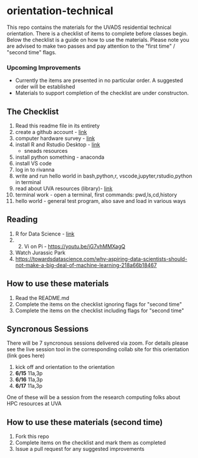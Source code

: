 # orientation-technical
This repo contains the materials for the UVADS residential technical orientation. There is a checklist of items to complete before classes begin. Below the checklist is a guide on how to use the materials. Please note you are advised to make two passes and pay attention to the "first time" / "second time" flags.

### Upcoming Improvements
* Currently the items are presented in no particular order. A suggested order will be established
* Materials to support completion of the checklist are under constructon.

## The Checklist
1. Read this readme file in its entirety
2. create a github account - [link](https://github.com/join)
3. computer hardware survey - [link](https://forms.gle/5YAgx272e2nzYMZ36)
4. install R and Rstudio Desktop - [link](https://rstudio.com/products/rstudio/download/#download)
    * sneads resources
5. install python something - anaconda
6. install VS code
7. log in to rivanna
8. write and run hello world in bash,python,r, vscode,jupyter,rstudio,python in terminal
9. read about UVA resources (library)- [link](https://guides.lib.virginia.edu/datascience)
10. terminal work - open a terminal, first commands: pwd,ls,cd,history
11. hello world - general test program, also save and load in various ways

## Reading
1. R for Data Science - [link](https://learning.oreilly.com/library/view/r-for-data/9781491910382/?ar)
2. 2. Vi on Pi - https://youtu.be/jG7vhMMXagQ
3. Watch Jurassic Park
4. https://towardsdatascience.com/why-aspiring-data-scientists-should-not-make-a-big-deal-of-machine-learning-218a66b18467

## How to use these materials
1. Read the README.md
2. Complete the items on the checklist ignoring flags for "second time"
3. Complete the items on the checklist including flags for "second time"

## Syncronous Sessions
There will be 7 syncronous sessions delivered via zoom. For details please see the live session tool in the corresponding collab site for this orientation (link goes here)
1. kick off and orientation to the orientation
2. **6/15** 11a,3p
3. **6/16** 11a,3p
4. **6/17** 11a,3p

One of these will be a session from the research computing folks about HPC resources at UVA

## How to use these materials (second time)
1. Fork this repo
2. Complete items on the checklist and mark them as completed
3. Issue a pull request for any suggested improvements
